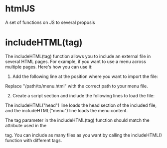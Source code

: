 # htmlJS
A set of functions on JS to several proposis

# includeHTML(tag)
The includeHTML(tag) function allows you to include an external file in several HTML pages. For example, if you want to use a menu across multiple pages. Here's how you can use it:

1. Add the following line at the position where you want to import the file:

<div menu="/path/to/menu.html"></div>

Replace "/path/to/menu.html" with the correct path to your menu file.

2. Create a script section and include the following lines to load the file:

<script>
  includeHTML("head");
  includeHTML("menu");
</script>

The includeHTML("head") line loads the head section of the included file, and the includeHTML("menu") line loads the menu content.

The tag parameter in the includeHTML(tag) function should match the attribute used in the <div> tag. 
You can include as many files as you want by calling the includeHTML() function with different tags.

